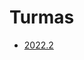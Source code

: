 # Turmas

* [2022.2](https://docs.google.com/spreadsheets/d/e/2PACX-1vTIh1aKEwsulGGKzB-x2ss7vn00z2VuD9nsMzwJI3fyY3XTfvaJ9vu_Lr9gu6SxI6jZBk8T8qU2rmCI/pubhtml?gid=1006821734&single=true)
